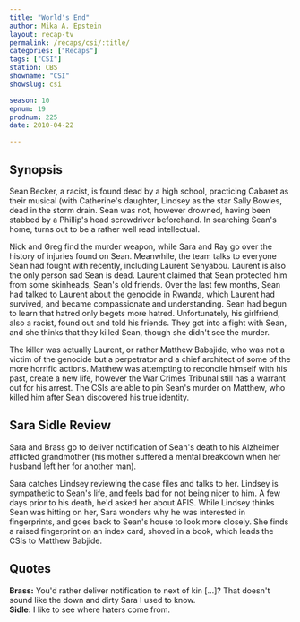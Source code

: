```yaml
---
title: "World's End"
author: Mika A. Epstein
layout: recap-tv
permalink: /recaps/csi/:title/
categories: ["Recaps"]
tags: ["CSI"]
station: CBS
showname: "CSI"
showslug: csi

season: 10  
epnum: 19  
prodnum: 225  
date: 2010-04-22

---
```


## Synopsis

Sean Becker, a racist, is found dead by a high school, practicing Cabaret as their musical (with Catherine's daughter, Lindsey as the star Sally Bowles, dead in the storm drain. Sean was not, however drowned, having been stabbed by a Phillip's head screwdriver beforehand. In searching Sean's home, turns out to be a rather well read intellectual.

Nick and Greg find the murder weapon, while Sara and Ray go over the history of injuries found on Sean. Meanwhile, the team talks to everyone Sean had fought with recently, including Laurent Senyabou. Laurent is also the only person sad Sean is dead. Laurent claimed that Sean protected him from some skinheads, Sean's old friends. Over the last few months, Sean had talked to Laurent about the genocide in Rwanda, which Laurent had survived, and became compassionate and understanding. Sean had begun to learn that hatred only begets more hatred. Unfortunately, his girlfriend, also a racist, found out and told his friends. They got into a fight with Sean, and she thinks that they killed Sean, though she didn't see the murder.

The killer was actually Laurent, or rather Matthew Babajide, who was not a victim of the genocide but a perpetrator and a chief architect of some of the more horrific actions. Matthew was attempting to reconcile himself with his past, create a new life, however the War Crimes Tribunal still has a warrant out for his arrest. The CSIs are able to pin Sean's murder on Matthew, who killed him after Sean discovered his true identity.

## Sara Sidle Review

Sara and Brass go to deliver notification of Sean's death to his Alzheimer afflicted grandmother (his mother suffered a mental breakdown when her husband left her for another man).

Sara catches Lindsey reviewing the case files and talks to her. Lindsey is sympathetic to Sean's life, and feels bad for not being nicer to him. A few days prior to his death, he'd asked her about AFIS. While Lindsey thinks Sean was hitting on her, Sara wonders why he was interested in fingerprints, and goes back to Sean's house to look more closely. She finds a raised fingerprint on an index card, shoved in a book, which leads the CSIs to Matthew Babjide.

## Quotes

**Brass:** You'd rather deliver notification to next of kin [...]? That doesn't sound like the down and dirty Sara I used to know.  
**Sidle:** I like to see where haters come from.

